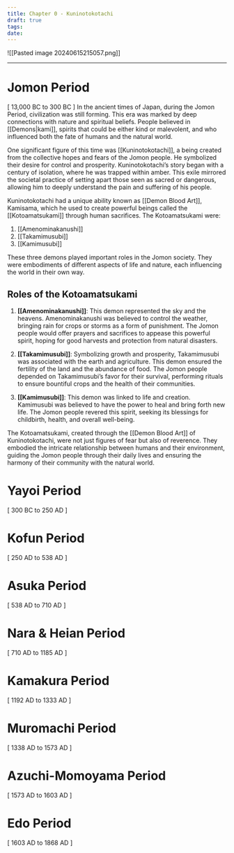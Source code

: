 ```yaml
---
title: Chapter 0 - Kuninotokotachi
draft: true
tags: 
date:
---
```


![[Pasted image 20240615215057.png]]

---
# Jomon Period
[ 13,000 BC to 300 BC ] 
In the ancient times of Japan, during the Jomon Period, civilization was still forming. This era was marked by deep connections with nature and spiritual beliefs. People believed in [[Demons|kami]], spirits that could be either kind or malevolent, and who influenced both the fate of humans and the natural world.

One significant figure of this time was [[Kuninotokotachi]], a being created from the collective hopes and fears of the Jomon people. He symbolized their desire for control and prosperity. Kuninotokotachi’s story began with a century of isolation, where he was trapped within amber. This exile mirrored the societal practice of setting apart those seen as sacred or dangerous, allowing him to deeply understand the pain and suffering of his people.

Kuninotokotachi had a unique ability known as [[Demon Blood Art]], Kamisama, which he used to create powerful beings called the [[Kotoamatsukami]] through human sacrifices. The Kotoamatsukami were:

1. [[Amenominakanushi]]
2. [[Takamimusubi]]
3. [[Kamimusubi]]

These three demons played important roles in the Jomon society. They were embodiments of different aspects of life and nature, each influencing the world in their own way.

## Roles of the Kotoamatsukami

1. **[[Amenominakanushi]]**: This demon represented the sky and the heavens. Amenominakanushi was believed to control the weather, bringing rain for crops or storms as a form of punishment. The Jomon people would offer prayers and sacrifices to appease this powerful spirit, hoping for good harvests and protection from natural disasters.
    
2. **[[Takamimusubi]]**: Symbolizing growth and prosperity, Takamimusubi was associated with the earth and agriculture. This demon ensured the fertility of the land and the abundance of food. The Jomon people depended on Takamimusubi’s favor for their survival, performing rituals to ensure bountiful crops and the health of their communities.
    
3. **[[Kamimusubi]]**: This demon was linked to life and creation. Kamimusubi was believed to have the power to heal and bring forth new life. The Jomon people revered this spirit, seeking its blessings for childbirth, health, and overall well-being.
    

The Kotoamatsukami, created through the [[Demon Blood Art]] of Kuninotokotachi, were not just figures of fear but also of reverence. They embodied the intricate relationship between humans and their environment, guiding the Jomon people through their daily lives and ensuring the harmony of their community with the natural world.
# Yayoi Period 
[ 300 BC to 250 AD ]

# Kofun Period 
[ 250 AD to 538 AD ]

# Asuka Period 
[ 538 AD to 710 AD ]

# Nara & Heian Period 
[ 710 AD to 1185 AD ]

# Kamakura Period 
[ 1192 AD to 1333 AD ]

# Muromachi Period 
[ 1338 AD to 1573 AD ]

# Azuchi-Momoyama Period 
[ 1573 AD to 1603 AD ]

# Edo Period 
[ 1603 AD to 1868 AD ]


